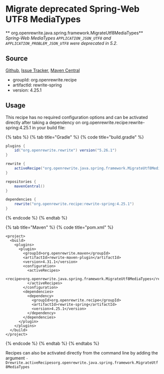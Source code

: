 # Migrate deprecated Spring-Web UTF8 MediaTypes

** org.openrewrite.java.spring.framework.MigrateUtf8MediaTypes**
_Spring-Web MediaTypes `APPLICATION_JSON_UTF8` and `APPLICATION_PROBLEM_JSON_UTF8` were deprecated in 5.2._

## Source

[Github](https://github.com/openrewrite/rewrite-spring), [Issue Tracker](https://github.com/openrewrite/rewrite-spring/issues), [Maven Central](https://search.maven.org/artifact/org.openrewrite.recipe/rewrite-spring/4.25.1/jar)

* groupId: org.openrewrite.recipe
* artifactId: rewrite-spring
* version: 4.25.1


## Usage

This recipe has no required configuration options and can be activated directly after taking a dependency on org.openrewrite.recipe:rewrite-spring:4.25.1 in your build file:

{% tabs %}
{% tab title="Gradle" %}
{% code title="build.gradle" %}
```groovy
plugins {
    id("org.openrewrite.rewrite") version("5.26.1")
}

rewrite {
    activeRecipe("org.openrewrite.java.spring.framework.MigrateUtf8MediaTypes")
}

repositories {
    mavenCentral()
}

dependencies {
    rewrite("org.openrewrite.recipe:rewrite-spring:4.25.1")
}
```
{% endcode %}
{% endtab %}

{% tab title="Maven" %}
{% code title="pom.xml" %}
```markup
<project>
  <build>
    <plugins>
      <plugin>
        <groupId>org.openrewrite.maven</groupId>
        <artifactId>rewrite-maven-plugin</artifactId>
        <version>4.31.1</version>
        <configuration>
          <activeRecipes>
            <recipe>org.openrewrite.java.spring.framework.MigrateUtf8MediaTypes</recipe>
          </activeRecipes>
        </configuration>
        <dependencies>
          <dependency>
            <groupId>org.openrewrite.recipe</groupId>
            <artifactId>rewrite-spring</artifactId>
            <version>4.25.1</version>
          </dependency>
        </dependencies>
      </plugin>
    </plugins>
  </build>
</project>
```
{% endcode %}
{% endtab %}
{% endtabs %}

Recipes can also be activated directly from the command line by adding the argument `-Drewrite.activeRecipesorg.openrewrite.java.spring.framework.MigrateUtf8MediaTypes`
